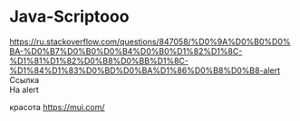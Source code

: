 # Java-Scriptooo
https://ru.stackoverflow.com/questions/847058/%D0%9A%D0%B0%D0%BA-%D0%B7%D0%B0%D0%B4%D0%B0%D1%82%D1%8C-%D1%81%D1%82%D0%B8%D0%BB%D1%8C-%D1%84%D1%83%D0%BD%D0%BA%D1%86%D0%B8%D0%B8-alert <br>
Ссылка <br>
На alert


красота
https://mui.com/
